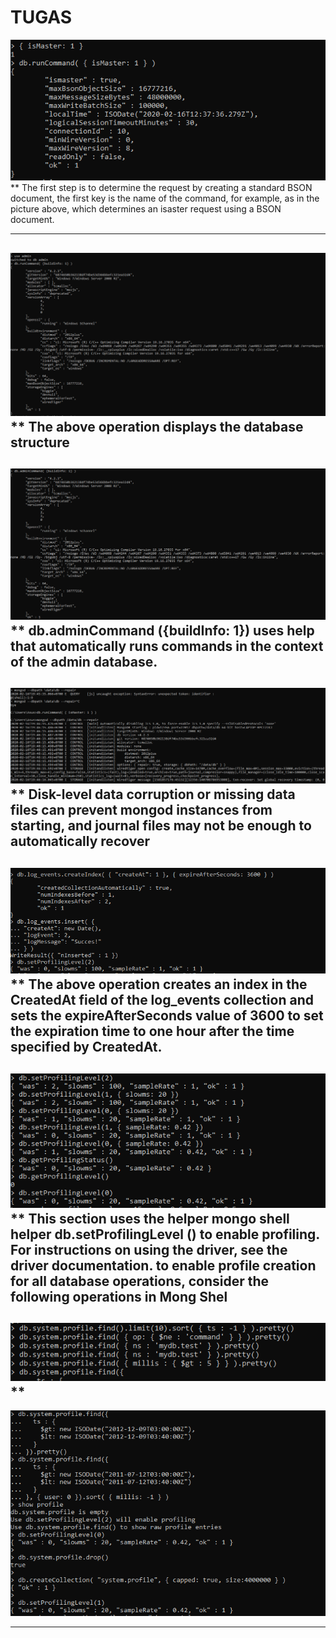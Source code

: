 # TUGAS

![Gambar 1](gambar-01.png)
** The first step is to determine the request by creating a standard BSON document, the first key is the name of the command, for example, as in the picture above, which determines an isaster request using a BSON document.

---

![Gambar 2](gambar-02.png)
** The above operation displays the database structure
---

![Gambar 3](gambar-03.png)
** db.adminCommand ({buildInfo: 1}) uses help that automatically runs commands in the context of the admin database.
---

![Gambar 4](gambar-04.png)
** Disk-level data corruption or missing data files can prevent mongod instances from starting, and journal files may not be enough to automatically recover
---

![Gambar 5](gambar-05.png)
** The above operation creates an index in the CreatedAt field of the log_events collection and sets the expireAfterSeconds value of 3600 to set the expiration time to one hour after the time specified by CreatedAt.
---

![Gambar 6](gambar-06.png)
** This section uses the helper mongo shell helper db.setProfilingLevel () to enable profiling. For instructions on using the driver, see the driver documentation.
to enable profile creation for all database operations, consider the following operations in Mong Shel
---

![Gambar 7](gambar-07.png)
** 
---

![Gambar 8](gambar-08.png)

----